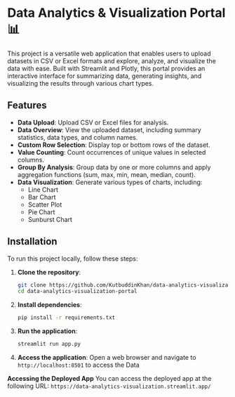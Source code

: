 # Data Analytics & Visualization Portal 📊

This project is a versatile web application that enables users to upload datasets in CSV or Excel formats and explore, analyze, and visualize the data with ease. Built with Streamlit and Plotly, this portal provides an interactive interface for summarizing data, generating insights, and visualizing the results through various chart types.

## Features

- **Data Upload**: Upload CSV or Excel files for analysis.
- **Data Overview**: View the uploaded dataset, including summary statistics, data types, and column names.
- **Custom Row Selection**: Display top or bottom rows of the dataset.
- **Value Counting**: Count occurrences of unique values in selected columns.
- **Group By Analysis**: Group data by one or more columns and apply aggregation functions (sum, max, min, mean, median, count).
- **Data Visualization**: Generate various types of charts, including:
  - Line Chart
  - Bar Chart
  - Scatter Plot
  - Pie Chart
  - Sunburst Chart

## Installation

To run this project locally, follow these steps:

1. **Clone the repository**:
   ```bash
   git clone https://github.com/KutbuddinKhan/data-analytics-visualization-portal.git
   cd data-analytics-visualization-portal

2. **Install dependencies**:
    ```bash
    pip install -r requirements.txt

3. **Run the application**:
    ```bash
    streamlit run app.py

5. **Access the application**:
    Open a web browser and navigate to `http://localhost:8501` to access the Data

**Accessing the Deployed App**
    You can access the deployed app at the following URL:
    `https://data-analytics-visualization.streamlit.app/`